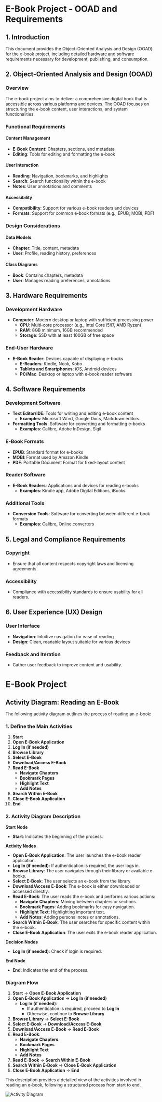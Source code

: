   # E-Book Project - OOAD and Requirements


## 1. Introduction

This document provides the Object-Oriented Analysis and Design (OOAD) for the e-book project, including detailed hardware and software requirements necessary for development, publishing, and consumption.

## 2. Object-Oriented Analysis and Design (OOAD)

### Overview

The e-book project aims to deliver a comprehensive digital book that is accessible across various platforms and devices. The OOAD focuses on structuring the e-book content, user interactions, and system functionalities.

### Functional Requirements

#### Content Management
- **E-Book Content**: Chapters, sections, and metadata
- **Editing**: Tools for editing and formatting the e-book

#### User Interaction
- **Reading**: Navigation, bookmarks, and highlights
- **Search**: Search functionality within the e-book
- **Notes**: User annotations and comments

#### Accessibility
- **Compatibility**: Support for various e-book readers and devices
- **Formats**: Support for common e-book formats (e.g., EPUB, MOBI, PDF)

### Design Considerations

#### Data Models
- **Chapter**: Title, content, metadata
- **User**: Profile, reading history, preferences

#### Class Diagrams
- **Book**: Contains chapters, metadata
- **User**: Manages reading preferences, annotations

## 3. Hardware Requirements

### Development Hardware
- **Computer**: Modern desktop or laptop with sufficient processing power
  - **CPU**: Multi-core processor (e.g., Intel Core i5/i7, AMD Ryzen)
  - **RAM**: 8GB minimum, 16GB recommended
  - **Storage**: SSD with at least 100GB of free space

### End-User Hardware
- **E-Book Reader**: Devices capable of displaying e-books
  - **E-Readers**: Kindle, Nook, Kobo
  - **Tablets and Smartphones**: iOS, Android devices
  - **PC/Mac**: Desktop or laptop with e-book reader software

## 4. Software Requirements

### Development Software
- **Text Editor/IDE**: Tools for writing and editing e-book content
  - **Examples**: Microsoft Word, Google Docs, Markdown editors
- **Formatting Tools**: Software for converting and formatting e-books
  - **Examples**: Calibre, Adobe InDesign, Sigil

### E-Book Formats
- **EPUB**: Standard format for e-books
- **MOBI**: Format used by Amazon Kindle
- **PDF**: Portable Document Format for fixed-layout content

### Reader Software
- **E-Book Readers**: Applications and devices for reading e-books
  - **Examples**: Kindle app, Adobe Digital Editions, iBooks

### Additional Tools
- **Conversion Tools**: Software for converting between different e-book formats
  - **Examples**: Calibre, Online converters

## 5. Legal and Compliance Requirements

### Copyright
- Ensure that all content respects copyright laws and licensing agreements.

### Accessibility
- Compliance with accessibility standards to ensure usability for all readers.

## 6. User Experience (UX) Design

### User Interface
- **Navigation**: Intuitive navigation for ease of reading
- **Design**: Clean, readable layout suitable for various devices

### Feedback and Iteration
- Gather user feedback to improve content and usability.


# E-Book Project

## Activity Diagram: Reading an E-Book

The following activity diagram outlines the process of reading an e-book:

### 1. Define the Main Activities

1. **Start**
2. **Open E-Book Application**
3. **Log In (if needed)**
4. **Browse Library**
5. **Select E-Book**
6. **Download/Access E-Book**
7. **Read E-Book**
   - **Navigate Chapters**
   - **Bookmark Pages**
   - **Highlight Text**
   - **Add Notes**
8. **Search Within E-Book**
9. **Close E-Book Application**
10. **End**

### 2. Activity Diagram Description

**Start Node**
- **Start**: Indicates the beginning of the process.

**Activity Nodes**
- **Open E-Book Application**: The user launches the e-book reader application.
- **Log In (if needed)**: If authentication is required, the user logs in.
- **Browse Library**: The user navigates through their library or available e-books.
- **Select E-Book**: The user selects an e-book from the library.
- **Download/Access E-Book**: The e-book is either downloaded or accessed directly.
- **Read E-Book**: The user reads the e-book and performs various actions:
  - **Navigate Chapters**: Moving between chapters or sections.
  - **Bookmark Pages**: Adding bookmarks for easy navigation.
  - **Highlight Text**: Highlighting important text.
  - **Add Notes**: Adding personal notes or annotations.
- **Search Within E-Book**: The user searches for specific content within the e-book.
- **Close E-Book Application**: The user exits the e-book reader application.

**Decision Nodes**
- **Log In (if needed)**: Check if login is required.

**End Node**
- **End**: Indicates the end of the process.

### Diagram Flow

1. **Start** -> **Open E-Book Application**
2. **Open E-Book Application** -> **Log In (if needed)**
   - **Log In (if needed)**:
     - If authentication is required, proceed to **Log In**
     - Otherwise, continue to **Browse Library**
3. **Browse Library** -> **Select E-Book**
4. **Select E-Book** -> **Download/Access E-Book**
5. **Download/Access E-Book** -> **Read E-Book**
6. **Read E-Book**:
   - **Navigate Chapters**
   - **Bookmark Pages**
   - **Highlight Text**
   - **Add Notes**
7. **Read E-Book** -> **Search Within E-Book**
8. **Search Within E-Book** -> **Close E-Book Application**
9. **Close E-Book Application** -> **End**

This description provides a detailed view of the activities involved in reading an e-book, following a structured process from start to end.

![Activity Diagram](2nd%20diagram/activity.png)
